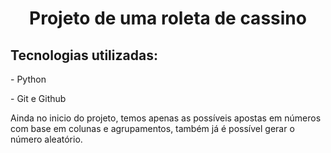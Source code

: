 <h1 align='center'>Projeto de uma roleta de cassino</h1>
<h2>Tecnologias utilizadas: </h2>
<p>- Python</p>
<p>- Git e Github</p>

<p>Ainda no inicio do projeto, temos apenas as possíveis apostas em números com base em colunas e agrupamentos,
também já é possível gerar o número aleatório.</p>